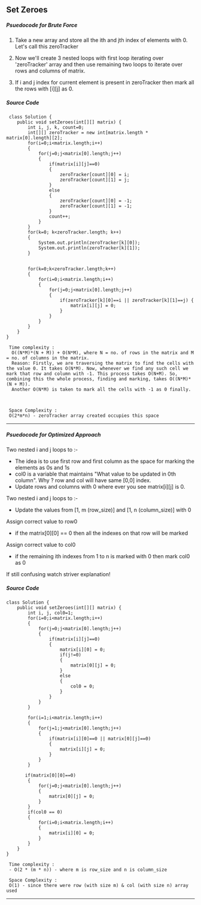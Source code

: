 ## Set Zeroes

##### Psuedocode for Brute Force

1) Take a new array and store all the ith and jth index of elements with 0. Let's call this zeroTracker

2) Now we'll create 3 nested loops with first loop iterating over 'zeroTracker' array and then use remaining two loops to iterate over rows and columns of matrix.

3) If i and j index for current element is present in zeroTracker then mark all the rows with [i][j] as 0.


##### Source Code

```
 class Solution {
    public void setZeroes(int[][] matrix) {
        int i, j, k, count=0;
        int[][] zeroTracker = new int[matrix.length * matrix[0].length][2];
        for(i=0;i<matrix.length;i++)
        {
            for(j=0;j<matrix[0].length;j++)
            {
                if(matrix[i][j]==0)
                {
                    zeroTracker[count][0] = i;
                    zeroTracker[count][1] = j;
                }
                else
                {
                    zeroTracker[count][0] = -1;
                    zeroTracker[count][1] = -1;
                }
                count++;
            }
        }
        for(k=0; k<zeroTracker.length; k++)
        {
            System.out.println(zeroTracker[k][0]);
            System.out.println(zeroTracker[k][1]);
        }


        for(k=0;k<zeroTracker.length;k++)
        {
            for(i=0;i<matrix.length;i++)
            {
                for(j=0;j<matrix[0].length;j++)
                {
                    if(zeroTracker[k][0]==i || zeroTracker[k][1]==j) {
                        matrix[i][j] = 0;
                    }
                }
            }
        }
    }
}
```

``` 
 Time complexity :
  O((N*M)*(N + M)) + O(N*M), where N = no. of rows in the matrix and M = no. of columns in the matrix.
  Reason: Firstly, we are traversing the matrix to find the cells with the value 0. It takes O(N*M). Now, whenever we find any such cell we mark that row and column with -1. This process takes O(N+M). So, combining this the whole process, finding and marking, takes O((N*M)*(N + M)).
  Another O(N*M) is taken to mark all the cells with -1 as 0 finally.


 
 Space Complexity :
 O(2*m*n) - zeroTracker array created occupies this space 
```

____

##### Psuedocode for Optimized Approach
Two nested i and j loops to :-
* The idea is to use first row and first column as the space for marking the elements as 0s and 1s
* col0 is a variable that maintains "What value to be updated in 0th column". Why ? row and col will have same [0,0] index.  
* Update rows and columns with 0 where ever you see matrix[i][j] is 0. 

Two nested i and j loops to :-
* Update the values from [1, m (row_size)] and [1, n (column_size)] with 0

Assign correct value to row0 
* if the matrix[0][0] == 0 then all the indexes on that row will be marked  

Assign correct value to col0
* if the remaining ith indexes from 1 to n is marked with 0 then mark col0 as 0

If still confusing watch striver explanation!
##### Source Code

```
class Solution {
    public void setZeroes(int[][] matrix) {
        int i, j, col0=1;
        for(i=0;i<matrix.length;i++)
        {
            for(j=0;j<matrix[0].length;j++)
            {
                if(matrix[i][j]==0)
                {
                    matrix[i][0] = 0;
                    if(j!=0)
                    {
                        matrix[0][j] = 0;
                    }
                    else
                    {
                        col0 = 0;
                    }
                }
            }
        }

        for(i=1;i<matrix.length;i++)
        {
            for(j=1;j<matrix[0].length;j++)
            {
                if(matrix[i][0]==0 || matrix[0][j]==0)
                {
                    matrix[i][j] = 0;
                }
            }
        }

       if(matrix[0][0]==0)
        {
            for(j=0;j<matrix[0].length;j++)
            {
                matrix[0][j] = 0;
            }
        }
        if(col0 == 0)
        {
            for(i=0;i<matrix.length;i++)
            {
                matrix[i][0] = 0;
            }
        }
    }
}
```

``` 
 Time complexity :
 - O(2 * (m * n)) - where m is row_size and n is column_size

 Space Complexity :
 O(1) - since there were row (with size m) & col (with size n) array used 
```
_______
